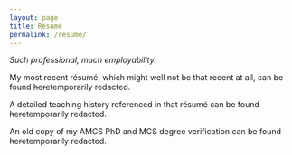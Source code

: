 ```yaml
---
layout: page
title: Résumé
permalink: /resume/
---
```

*Such professional, much employability.*

My most recent résumé, which might well not be that recent at all, can be found ~~here~~temporarily redacted. 

A detailed teaching history referenced in that résumé can be found ~~here~~temporarily redacted. 

An old copy of my AMCS PhD and MCS degree verification can be found ~~here~~temporarily redacted. 

